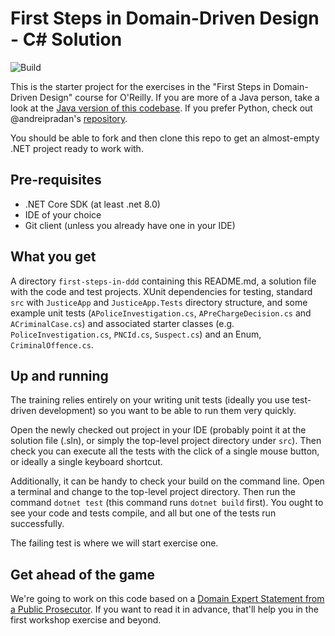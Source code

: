 # First Steps in Domain-Driven Design - C# Solution
![Build](https://github.com/First-Steps-in-DDD-Community/first-steps-in-ddd-solutions-dotnet/workflows/Build/badge.svg)

This is the starter project for the exercises in the "First Steps in Domain-Driven Design" course for O'Reilly.  If you are more of a Java person, take a look at the [Java version of this codebase](https://github.com/First-Steps-in-DDD-Community/first-steps-in-ddd-solutions/blob/main/README.md). If you prefer Python, check out @andreipradan's [repository](https://github.com/andreipradan/first-steps-in-ddd-solutions-python).

You should be able to fork and then clone this repo to get an almost-empty .NET project ready to work with.

## Pre-requisites
* .NET Core SDK (at least .net 8.0)
* IDE of your choice
* Git client (unless you already have one in your IDE)

## What you get
A directory `first-steps-in-ddd` containing this README.md, a solution file with the code and test projects.
XUnit dependencies for testing, standard `src` with `JusticeApp` and `JusticeApp.Tests` directory structure, and some example unit tests
(`APoliceInvestigation.cs`, `APreChargeDecision.cs` and `ACriminalCase.cs`) and associated starter
classes (e.g. `PoliceInvestigation.cs`, `PNCId.cs`, `Suspect.cs`) and an Enum, `CriminalOffence.cs`.

## Up and running
The training relies entirely on your writing unit tests (ideally you use test-driven development)
so you want to be able to run them very quickly.

Open the newly checked out project in your IDE (probably point it at the solution file (.sln), or simply the
top-level project directory under `src`). Then check you can execute all the tests with the click of a single mouse
button, or ideally a single keyboard shortcut.

Additionally, it can be handy to check your build on the command line. Open a terminal and change to the
top-level project directory. Then run the command `dotnet test` (this command runs `dotnet build` first).
You ought to see your code and tests compile, and all but one of the tests run successfully.

The failing test is where we will start exercise one.

## Get ahead of the game
We're going to work on this code based on a [Domain Expert Statement from a Public Prosecutor](https://docs.google.com/document/d/1HpRJj1lk_M80Xvwzs5F-lZ1oACkVNeWRMG0s7BQxZzk/edit?usp=sharing).  If you want to read it in advance, that'll help you in the first workshop exercise and beyond.
